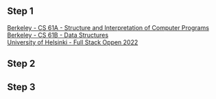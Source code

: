 ## Step 1

[Berkeley - CS 61A - Structure and Interpretation of Computer Programs](https://inst.eecs.berkeley.edu/~cs61a/sp21/)<br>
[Berkeley - CS 61B - Data Structures](https://sp21.datastructur.es/)<br>
[University of Helsinki - Full Stack Oppen 2022](https://fullstackopen.com/en/)<br>

## Step 2


## Step 3
